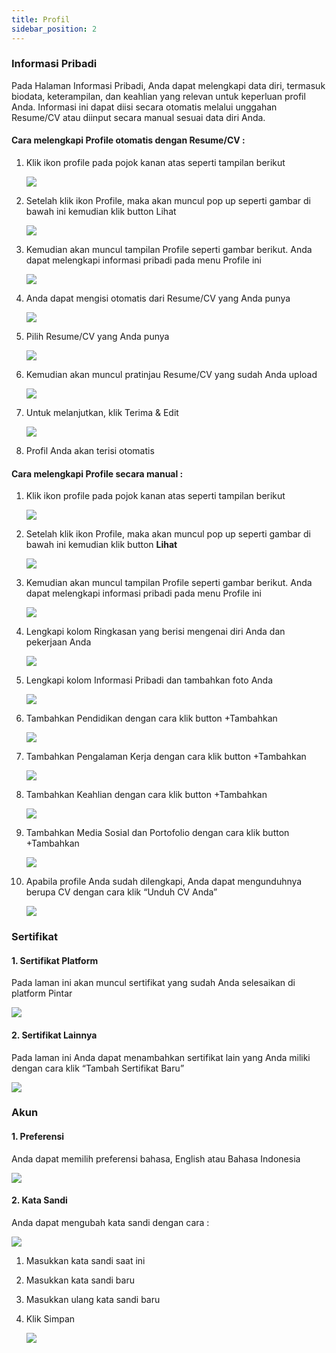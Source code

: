 ```yaml
---
title: Profil
sidebar_position: 2
---
```

### **Informasi Pribadi**

Pada Halaman Informasi Pribadi, Anda dapat melengkapi data diri, termasuk biodata, keterampilan, dan keahlian yang relevan untuk keperluan profil Anda. Informasi ini dapat diisi secara otomatis melalui unggahan Resume/CV atau diinput secara manual sesuai data diri Anda.

#### **Cara melengkapi Profile otomatis dengan Resume/CV :**

1. Klik ikon profile pada pojok kanan atas seperti tampilan berikut

   ![](/img/profile-indo-opportunity-1-dan-8.jpg)
2. Setelah klik ikon Profile, maka akan muncul pop up seperti gambar di bawah ini kemudian klik button Lihat

   ![](/img/profile-indo-opportunity-2-dan-9.jpg)
3. Kemudian akan muncul tampilan Profile seperti gambar berikut. Anda dapat melengkapi informasi pribadi pada menu Profile ini

   ![](/img/profile-indo-opportunity-3-dan-10.jpg)
4. Anda dapat mengisi otomatis dari Resume/CV yang Anda punya

   ![](/img/profile-indo-opportunity-4.jpg)
5. Pilih Resume/CV yang Anda punya

   ![](/img/profile-indo-opportunity-5.jpg)
6. Kemudian akan muncul pratinjau Resume/CV yang sudah Anda upload

   ![](/img/profile-indo-opportunity-6.jpg)
7. Untuk melanjutkan, klik Terima & Edit

   ![](/img/profile-indo-opportunity-7.jpg)
8. Profil Anda akan terisi otomatis

#### **Cara melengkapi Profile secara manual :**

1. Klik ikon profile pada pojok kanan atas seperti tampilan berikut

   ![](/img/profile-indo-opportunity-1-dan-8.jpg)
2. Setelah klik ikon Profile, maka akan muncul pop up seperti gambar di bawah ini kemudian klik button **Lihat**

   ![](/img/profile-indo-opportunity-2-dan-9.jpg)
3. Kemudian akan muncul tampilan Profile seperti gambar berikut. Anda dapat melengkapi informasi pribadi pada menu Profile ini

   ![](/img/profile-indo-opportunity-3-dan-10.jpg)
4. Lengkapi kolom Ringkasan yang berisi mengenai diri Anda dan pekerjaan Anda

   ![](/img/profile-3.jpg)
5. Lengkapi kolom Informasi Pribadi dan tambahkan foto Anda

   ![](/img/profile-4.jpg)
6. Tambahkan Pendidikan dengan cara klik button +Tambahkan

   ![](/img/profile-5.jpg)
7. Tambahkan Pengalaman Kerja dengan cara klik button +Tambahkan

   ![](/img/profile-6.jpg)
8. Tambahkan Keahlian dengan cara klik button +Tambahkan

   ![](/img/profile-7.jpg)
9. Tambahkan Media Sosial dan Portofolio dengan cara klik button +Tambahkan

   ![](/img/profile-8.jpg)
10. Apabila profile Anda sudah dilengkapi, Anda dapat mengunduhnya berupa CV dengan cara klik “Unduh CV Anda”

    ![](/img/profile-9.jpg)

### **Sertifikat**

#### **1. Sertifikat Platform**

Pada laman ini akan muncul sertifikat yang sudah Anda selesaikan di platform Pintar

![](/img/profile-indo-opportunity-18.jpg)

#### **2. Sertifikat Lainnya**

Pada laman ini Anda dapat menambahkan sertifikat lain yang Anda miliki dengan cara klik “Tambah Sertifikat Baru”

![](/img/profile-indo-opportunity-19.jpg)

### **Akun**

#### **1. Preferensi**

Anda dapat memilih preferensi bahasa, English atau Bahasa Indonesia

![](/img/profile-indo-opportunity-20.jpg)

#### **2. Kata Sandi**

Anda dapat mengubah kata sandi dengan cara :

![](/img/profile-indo-opportunity-21.jpg)

1. Masukkan kata sandi saat ini
2. Masukkan kata sandi baru
3. Masukkan ulang kata sandi baru 
4. Klik Simpan

   ![](/img/profile-indo-opportunity-22.jpg)
